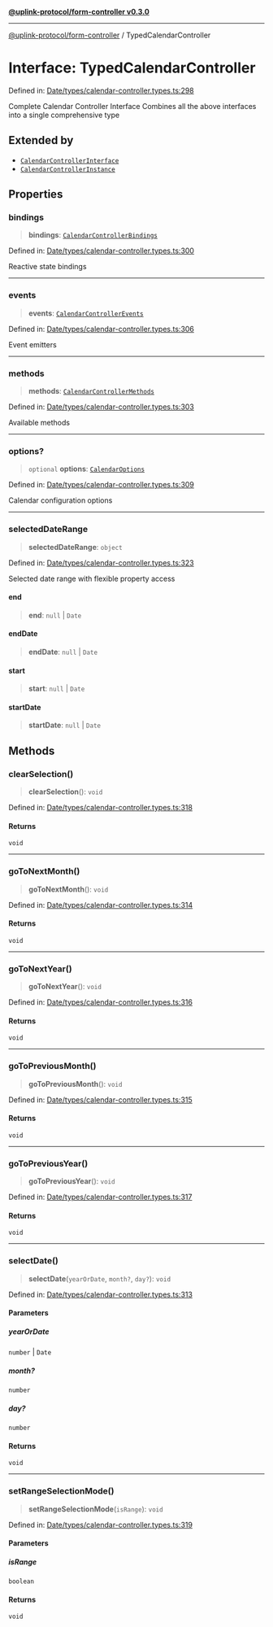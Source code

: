 [**@uplink-protocol/form-controller v0.3.0**](../README.md)

***

[@uplink-protocol/form-controller](../globals.md) / TypedCalendarController

# Interface: TypedCalendarController

Defined in: [Date/types/calendar-controller.types.ts:298](https://github.com/jmkcoder/uplink-protocol-calendar/blob/c7c94af75a3a7e438811c9ee3008f982792d2fb8/src/Date/types/calendar-controller.types.ts#L298)

Complete Calendar Controller Interface
Combines all the above interfaces into a single comprehensive type

## Extended by

- [`CalendarControllerInterface`](CalendarControllerInterface.md)
- [`CalendarControllerInstance`](CalendarControllerInstance.md)

## Properties

### bindings

> **bindings**: [`CalendarControllerBindings`](CalendarControllerBindings.md)

Defined in: [Date/types/calendar-controller.types.ts:300](https://github.com/jmkcoder/uplink-protocol-calendar/blob/c7c94af75a3a7e438811c9ee3008f982792d2fb8/src/Date/types/calendar-controller.types.ts#L300)

Reactive state bindings

***

### events

> **events**: [`CalendarControllerEvents`](CalendarControllerEvents.md)

Defined in: [Date/types/calendar-controller.types.ts:306](https://github.com/jmkcoder/uplink-protocol-calendar/blob/c7c94af75a3a7e438811c9ee3008f982792d2fb8/src/Date/types/calendar-controller.types.ts#L306)

Event emitters

***

### methods

> **methods**: [`CalendarControllerMethods`](CalendarControllerMethods.md)

Defined in: [Date/types/calendar-controller.types.ts:303](https://github.com/jmkcoder/uplink-protocol-calendar/blob/c7c94af75a3a7e438811c9ee3008f982792d2fb8/src/Date/types/calendar-controller.types.ts#L303)

Available methods

***

### options?

> `optional` **options**: [`CalendarOptions`](CalendarOptions.md)

Defined in: [Date/types/calendar-controller.types.ts:309](https://github.com/jmkcoder/uplink-protocol-calendar/blob/c7c94af75a3a7e438811c9ee3008f982792d2fb8/src/Date/types/calendar-controller.types.ts#L309)

Calendar configuration options

***

### selectedDateRange

> **selectedDateRange**: `object`

Defined in: [Date/types/calendar-controller.types.ts:323](https://github.com/jmkcoder/uplink-protocol-calendar/blob/c7c94af75a3a7e438811c9ee3008f982792d2fb8/src/Date/types/calendar-controller.types.ts#L323)

Selected date range with flexible property access

#### end

> **end**: `null` \| `Date`

#### endDate

> **endDate**: `null` \| `Date`

#### start

> **start**: `null` \| `Date`

#### startDate

> **startDate**: `null` \| `Date`

## Methods

### clearSelection()

> **clearSelection**(): `void`

Defined in: [Date/types/calendar-controller.types.ts:318](https://github.com/jmkcoder/uplink-protocol-calendar/blob/c7c94af75a3a7e438811c9ee3008f982792d2fb8/src/Date/types/calendar-controller.types.ts#L318)

#### Returns

`void`

***

### goToNextMonth()

> **goToNextMonth**(): `void`

Defined in: [Date/types/calendar-controller.types.ts:314](https://github.com/jmkcoder/uplink-protocol-calendar/blob/c7c94af75a3a7e438811c9ee3008f982792d2fb8/src/Date/types/calendar-controller.types.ts#L314)

#### Returns

`void`

***

### goToNextYear()

> **goToNextYear**(): `void`

Defined in: [Date/types/calendar-controller.types.ts:316](https://github.com/jmkcoder/uplink-protocol-calendar/blob/c7c94af75a3a7e438811c9ee3008f982792d2fb8/src/Date/types/calendar-controller.types.ts#L316)

#### Returns

`void`

***

### goToPreviousMonth()

> **goToPreviousMonth**(): `void`

Defined in: [Date/types/calendar-controller.types.ts:315](https://github.com/jmkcoder/uplink-protocol-calendar/blob/c7c94af75a3a7e438811c9ee3008f982792d2fb8/src/Date/types/calendar-controller.types.ts#L315)

#### Returns

`void`

***

### goToPreviousYear()

> **goToPreviousYear**(): `void`

Defined in: [Date/types/calendar-controller.types.ts:317](https://github.com/jmkcoder/uplink-protocol-calendar/blob/c7c94af75a3a7e438811c9ee3008f982792d2fb8/src/Date/types/calendar-controller.types.ts#L317)

#### Returns

`void`

***

### selectDate()

> **selectDate**(`yearOrDate`, `month?`, `day?`): `void`

Defined in: [Date/types/calendar-controller.types.ts:313](https://github.com/jmkcoder/uplink-protocol-calendar/blob/c7c94af75a3a7e438811c9ee3008f982792d2fb8/src/Date/types/calendar-controller.types.ts#L313)

#### Parameters

##### yearOrDate

`number` | `Date`

##### month?

`number`

##### day?

`number`

#### Returns

`void`

***

### setRangeSelectionMode()

> **setRangeSelectionMode**(`isRange`): `void`

Defined in: [Date/types/calendar-controller.types.ts:319](https://github.com/jmkcoder/uplink-protocol-calendar/blob/c7c94af75a3a7e438811c9ee3008f982792d2fb8/src/Date/types/calendar-controller.types.ts#L319)

#### Parameters

##### isRange

`boolean`

#### Returns

`void`
